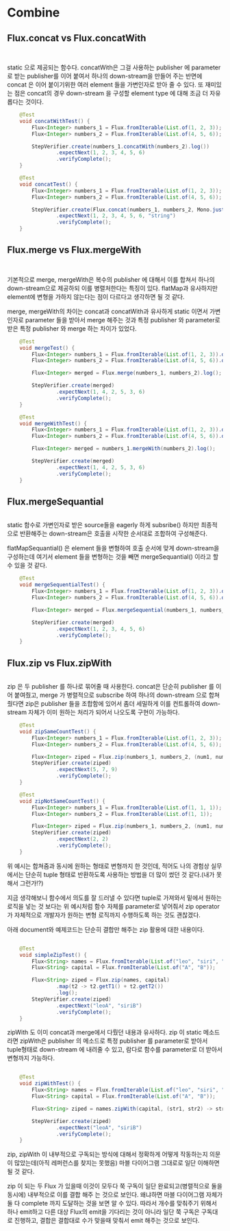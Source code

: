 # Combine

## Flux.concat vs Flux.concatWith

<figure><img src="../../.gitbook/assets/image (7) (1).png" alt=""><figcaption></figcaption></figure>

<figure><img src="../../.gitbook/assets/image (27).png" alt=""><figcaption></figcaption></figure>

static 으로 제공되는 함수다. concatWith은 그걸 사용하는 publisher 에 parameter로 받는 publisher를 이어 붙여서 하나의 down-stream을 만들어 주는 반면에 concat 은 이어 붙이기위한 여러 element 들을 가변인자로 받아 줄 수 있다. 또 재미있는 점은 concat의 경우 down-stream 을 구성할 element type 에 대해 조금 더 자유롭다는 것이다.

```java
    @Test
    void concatWithTest() {
        Flux<Integer> numbers_1 = Flux.fromIterable(List.of(1, 2, 3));
        Flux<Integer> numbers_2 = Flux.fromIterable(List.of(4, 5, 6));

        StepVerifier.create(numbers_1.concatWith(numbers_2).log())
                .expectNext(1, 2, 3, 4, 5, 6)
                .verifyComplete();
    }

    @Test
    void concatTest() {
        Flux<Integer> numbers_1 = Flux.fromIterable(List.of(1, 2, 3));
        Flux<Integer> numbers_2 = Flux.fromIterable(List.of(4, 5, 6));

        StepVerifier.create(Flux.concat(numbers_1, numbers_2, Mono.just("string")).log())
                .expectNext(1, 2, 3, 4, 5, 6, "string")
                .verifyComplete();
    }

```





## Flux.merge vs Flux.mergeWith

<figure><img src="../../.gitbook/assets/image (17) (2).png" alt=""><figcaption></figcaption></figure>

<figure><img src="../../.gitbook/assets/image (29).png" alt=""><figcaption></figcaption></figure>

기본적으로 merge, mergeWith은 복수의 publisher 에 대해서 이를 합쳐서 하나의 down-stream으로 제공하되 이를 병렬처한다는 특징이 있다. flatMap과 유사하지만 element에 변형을 가하지 않는다는 점이 다르다고 생각하면 될 것 같다.

merge, mergeWith의 차이는 concat과 concatWith과 유사하게 static 이면서 가변인자로 parameter 들을 받아서 merge 해주는 것과 특정 publisher 와 parameter로 받은 특정 publisher 와 merge 하는 차이가 있었다.

```java
    @Test
    void mergeTest() {
        Flux<Integer> numbers_1 = Flux.fromIterable(List.of(1, 2, 3)).delayElements(Duration.ofMillis(100));
        Flux<Integer> numbers_2 = Flux.fromIterable(List.of(4, 5, 6)).delayElements(Duration.ofMillis(110));

        Flux<Integer> merged = Flux.merge(numbers_1, numbers_2).log();

        StepVerifier.create(merged)
                .expectNext(1, 4, 2, 5, 3, 6)
                .verifyComplete();
    }

    @Test
    void mergeWithTest() {
        Flux<Integer> numbers_1 = Flux.fromIterable(List.of(1, 2, 3)).delayElements(Duration.ofMillis(100));
        Flux<Integer> numbers_2 = Flux.fromIterable(List.of(4, 5, 6)).delayElements(Duration.ofMillis(110));

        Flux<Integer> merged = numbers_1.mergeWith(numbers_2).log();

        StepVerifier.create(merged)
                .expectNext(1, 4, 2, 5, 3, 6)
                .verifyComplete();
    }
```





## Flux.mergeSequantial

<figure><img src="../../.gitbook/assets/image (24).png" alt=""><figcaption></figcaption></figure>

static 함수로 가변인자로 받은 source들을 eagerly 하게 subsribe() 하지만 최종적으로 반환해주는 down-stream은 호출을 시작한 순서대로 조합하여 구성해준다.

flatMapSequantial() 은 element 들을 변형하여 호출 순서에 맞게 down-stream을 구성하는데 여기서 element 들을 변형하는 것을 빼면 mergeSequantial() 이라고 할 수 있을 것 같다.

```java
    @Test
    void mergeSequentialTest() {
        Flux<Integer> numbers_1 = Flux.fromIterable(List.of(1, 2, 3)).delayElements(Duration.ofMillis(100));
        Flux<Integer> numbers_2 = Flux.fromIterable(List.of(4, 5, 6)).delayElements(Duration.ofMillis(110));

        Flux<Integer> merged = Flux.mergeSequential(numbers_1, numbers_2).log();

        StepVerifier.create(merged)
                .expectNext(1, 2, 3, 4, 5, 6)
                .verifyComplete();
    }
```





## Flux.zip vs Flux.zipWith

<figure><img src="../../.gitbook/assets/image (43) (1).png" alt=""><figcaption></figcaption></figure>

zip 은 두 publisher 를 하나로 묶어줄 때 사용한다. concat은 단순히 publisher 를 이어 붙여줬고, merge 가 병렬적으로 subscribe 하여 하나의 down-stream 으로 합쳐줬다면 zip은 publisher 들을 조합함에 있어서 좀더 세밀하게 이를 컨트롤하여 down-stream 자체가 이미 원하는 처리가 되어서 나오도록 구현이 가능하다.

```java
    @Test
    void zipSameCountTest() {
        Flux<Integer> numbers_1 = Flux.fromIterable(List.of(1, 2, 3));
        Flux<Integer> numbers_2 = Flux.fromIterable(List.of(4, 5, 6));

        Flux<Integer> ziped = Flux.zip(numbers_1, numbers_2, (num1, num2) -> num1 + num2).log();
        StepVerifier.create(ziped)
                .expectNext(5, 7, 9)
                .verifyComplete();
    }

    @Test
    void zipNotSameCountTest() {
        Flux<Integer> numbers_1 = Flux.fromIterable(List.of(1, 1, 1));
        Flux<Integer> numbers_2 = Flux.fromIterable(List.of(1, 1));

        Flux<Integer> ziped = Flux.zip(numbers_1, numbers_2, (num1, num2) -> num1 + num2).log();
        StepVerifier.create(ziped)
                .expectNext(2, 2)
                .verifyComplete();
    }

```



위 예시는 합쳐줌과 동시에 원하는 형태로 변형까지 한 것인데, 적어도 나의 경험상 실무에서는 단순히 tuple 형태로 반환하도록 사용하는 방법을 더 많이 썼던 것 같다.(내가 못해서 그런가!?)

지금 생각해보니 함수에서 의도를 잘 드러낼 수 있다면 tuple로 가져와서 밑에서 원하는 로직을 넣는 것 보다는 위 예시처럼 함수 자체를 parameter로 넣어줘서 zip operator 가 자체적으로 개발자가 원하는 변형 로직까지 수행하도록 하는 것도 괜찮겠다.



아래 document와 예제코드는 단순히 결합만 해주는 zip 활용에 대한 내용이다.

<figure><img src="../../.gitbook/assets/image (19) (3).png" alt=""><figcaption></figcaption></figure>

```java
    @Test
    void simpleZipTest() {
        Flux<String> names = Flux.fromIterable(List.of("leo", "siri", "jbl"));
        Flux<String> capital = Flux.fromIterable(List.of("A", "B"));

        Flux<String> ziped = Flux.zip(names, capital)
                .map(t2 -> t2.getT1() + t2.getT2())
                .log();
        StepVerifier.create(ziped)
                .expectNext("leoA", "siriB")
                .verifyComplete();
    }
```



zipWith 도 이미 concat과 merge에서 다뤘던 내용과 유사하다. zip 이 static 메소드라면 zipWith은 publisher 의 메소드로 특정 publisher 를 parameter로 받아서 tuple형태로 down-stream 에 내려줄 수 있고, 람다로 함수를 parameter로 더 받아서 변형까지 가능하다.

<figure><img src="../../.gitbook/assets/image (45) (1).png" alt=""><figcaption></figcaption></figure>

```java
    @Test
    void zipWithTest() {
        Flux<String> names = Flux.fromIterable(List.of("leo", "siri", "jbl"));
        Flux<String> capital = Flux.fromIterable(List.of("A", "B"));

        Flux<String> ziped = names.zipWith(capital, (str1, str2) -> str1 + str2).log();

        StepVerifier.create(ziped)
                .expectNext("leoA", "siriB")
                .verifyComplete();
    }

```



zip, zipWith 이 내부적으로 구독되는 방식에 대해서 정확하게 어떻게 작동하는지 의문이 많았는데(아직 레퍼런스를 찾지는 못했음) 마블 다이어그램 그대로로 일단 이해하면 될 것 같다.

zip 이 되는 두 Flux 가 있을때 이것이 모두다 쭉 구독이 일단 완료되고(병렬적으로 둘을 동시에) 내부적으로 이를 결합 해주 는 것으로 보인다. 왜냐하면 마블 다이어그램 자체가 둘 다 complete 까지 도달하는 것을 보면 알 수 있다. 따라서 개수를 맞춰주기 위해서 하나 emit하고 다른 대상 Flux의 emit을 기다리는 것이 아니라 일단 쭉 구독은 구독대로 진행하고, 결합은 결합대로 수가 맞을때 맞춰서 emit 해주는 것으로 보인다.
